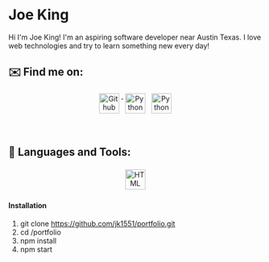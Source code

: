 # Joe King

Hi I'm Joe King! I'm an aspiring software developer near Austin Texas. I love web technologies and try to learn something new every day! 

## ✉️ Find me on:


<p align="center">
 <a href="https://therealjoeking.netlify.app/" target="_blank" rel="noopener noreferrer"> <img src="https://cdn-icons-png.flaticon.com/512/25/25231.png" alt="Github" height="40" style="vertical-align:top; margin:4px"> </a>
 <a href="https://www.linkedin.com/in/joseph-king-218765115/" target="_blank" rel="noopener noreferrer"> <img src="https://cdn.jsdelivr.net/npm/simple-icons@v3/icons/linkedin.svg" alt="Python" height="40" style="vertical-align:top; margin:4px"></a>
 <a href="mailto:joe.k659@gmail.com"> <img src="https://cdn.jsdelivr.net/npm/simple-icons@v3/icons/gmail.svg" alt="Python" height="40" style="vertical-align:top; margin:4px"></a>
</p>

<br />

## 🧰 Languages and Tools:
<p align="center">
<img src="https://cdn-icons-png.flaticon.com/512/25/25231.png" alt="HTML" height="40" style="vertical-align:top; margin:4px">

</p>

#### Installation

1. git clone https://github.com/jk1551/portfolio.git
2. cd /portfolio
3. npm install
4. npm start


